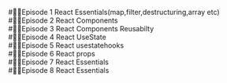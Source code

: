 #🚀🚀Episode 1 React Essentials(map,filter,destructuring,array etc)<br>
#🚀🚀Episode 2 React Components<br>
#🚀🚀Episode 3 React Components Reusabilty<br>
#🚀🚀Episode 4 React UseState<br>
#🚀🚀Episode 5 React usestatehooks<br>
#🚀🚀Episode 6 React props<br>
#🚀🚀Episode 7 React Essentials<br>
#🚀🚀Episode 8 React Essentials<br>


